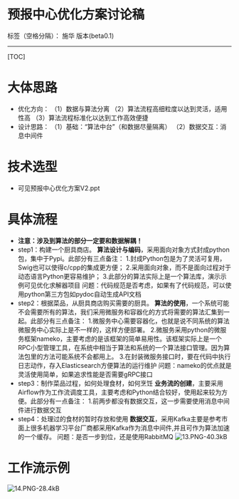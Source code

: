 # 预报中心优化方案讨论稿

标签（空格分隔）： 施华 版本(beta0.1)

---

[TOC]
# **大体思路**
+ 优化方向：
（1）数据与算法分离
（2）算法流程高细粒度以达到灵活，适用性高
（3）算法流程标准化以达到工作高效便捷
+ 设计思路：
（1）基础：“算法中台”（和数据尽量隔离）
（2）数据交互：消息中间件

# **技术选型**
+ 可见预报中心优化方案V2.ppt

# **具体流程**
+ **注意：涉及到算法的部分一定要和数据解耦！**
+ step1：构建一个厨具商店。
**算法设计与编码**，采用面向对象方式封成python包，集中于Pypi。此部分有三点备注：
1.封成Python包是为了灵活可复用，Swig也可以使得c/cpp的集成更方便；
2.采用面向对象，而不是面向过程对于动态语言Python更容易维护；
3.此部分的算法实际上是一个算法库，演示示例可见优化求解器项目
问题：代码规范是否考虑，如果有了代码规范，可以使用python第三方包如pydoc自动生成API文档
+ step2：根据菜品，从厨具商店购买需要的厨具。
**算法的使用**，一个系统可能不会需要所有的算法，我们采用微服务和容器化的方式将需要的算法汇集到一起。此部分有三点备注：
1.微服务中心需要容器化，也就是说不同系统的算法微服务中心实际上是不一样的，这样方便部署。
2.微服务采用python的微服务框架nameko，主要考虑的是该框架的简单易用性。该框架实际上是一个RPC小型管理工具，在系统中相当于算法和系统的一个算法接口管理。因为算法包里的方法可能系统不会都用上。
3.在封装微服务接口时，要在代码中执行日志动作，存入Elasticsearch方便算法的运行维护
问题：nameko的优点就是灵活使用简单，如果追求性能是否需要gRPC接口
+ step3：制作菜品过程，如何处理食材，如何烹饪
**业务流的创建**，主要采用Airflow作为工作流调度工具，主要考虑和Python结合较好，使用起来较为方便。此部分有一点备注：
1.前两步都没有数据交互，这一步需要使用消息中间件进行数据交互
+ step4：处理过的食材的暂时存放和使用
**数据交互**，采用Kafka主要是参考市面上很多机器学习平台厂商都采用Kafka作为消息中间件,并且可作为算法加速的一个缓存。
问题：是否一步到位，还是使用RabbitMQ
![13.PNG-40.3kB][1]

# **工作流示例**
![14.PNG-28.4kB][2]


  [1]: http://static.zybuluo.com/tulip0216/qclba0kumc519g2ttl831wom/13.PNG
  [2]: http://static.zybuluo.com/tulip0216/006vfujz5xjduawkmhxwtovv/14.PNG